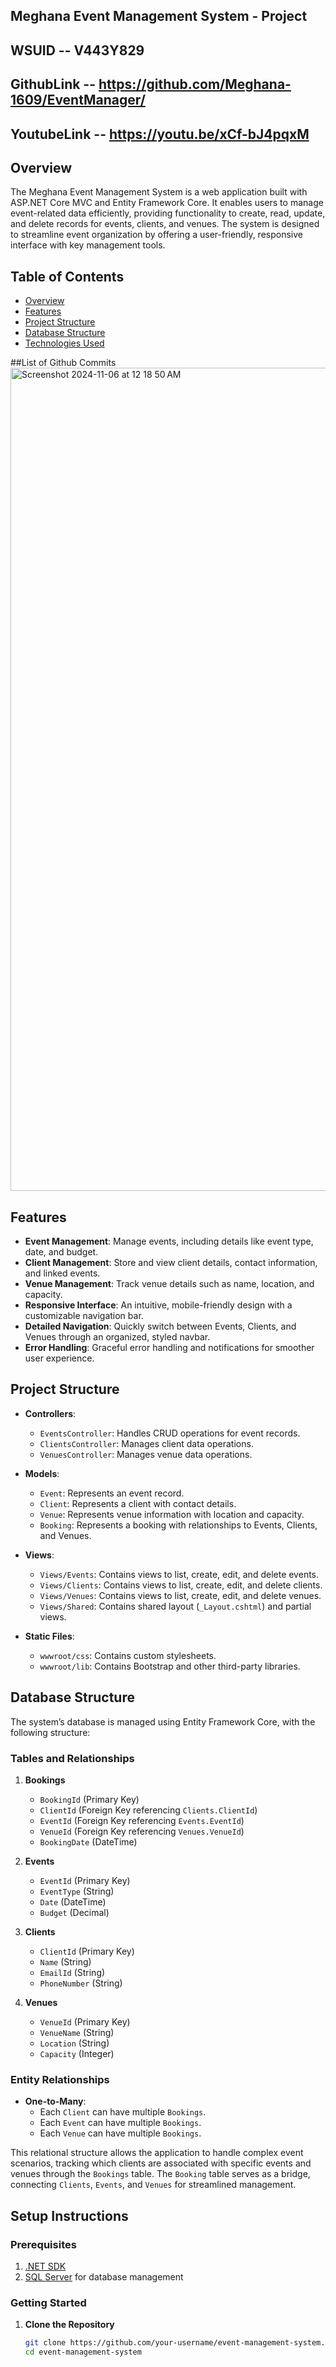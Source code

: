 ## Meghana Event Management System - Project

## WSUID -- V443Y829
## GithubLink -- https://github.com/Meghana-1609/EventManager/
## YoutubeLink -- https://youtu.be/xCf-bJ4pqxM

## Overview

The Meghana Event Management System is a web application built with ASP.NET Core MVC and Entity Framework Core. It enables users to manage event-related data efficiently, providing functionality to create, read, update, and delete records for events, clients, and venues. The system is designed to streamline event organization by offering a user-friendly, responsive interface with key management tools.

## Table of Contents

- [Overview](#overview)
- [Features](#features)
- [Project Structure](#project-structure)
- [Database Structure](#database-structure)
- [Technologies Used](#technologies-used)

##List of Github Commits
<img width="1317" alt="Screenshot 2024-11-06 at 12 18 50 AM" src="https://github.com/user-attachments/assets/d00f2e83-1fcc-47dc-9119-3de0364d5e0a">


## Features

- **Event Management**: Manage events, including details like event type, date, and budget.
- **Client Management**: Store and view client details, contact information, and linked events.
- **Venue Management**: Track venue details such as name, location, and capacity.
- **Responsive Interface**: An intuitive, mobile-friendly design with a customizable navigation bar.
- **Detailed Navigation**: Quickly switch between Events, Clients, and Venues through an organized, styled navbar.
- **Error Handling**: Graceful error handling and notifications for smoother user experience.

## Project Structure

- **Controllers**:
  - `EventsController`: Handles CRUD operations for event records.
  - `ClientsController`: Manages client data operations.
  - `VenuesController`: Manages venue data operations.

- **Models**:
  - `Event`: Represents an event record.
  - `Client`: Represents a client with contact details.
  - `Venue`: Represents venue information with location and capacity.
  - `Booking`: Represents a booking with relationships to Events, Clients, and Venues.

- **Views**:
  - `Views/Events`: Contains views to list, create, edit, and delete events.
  - `Views/Clients`: Contains views to list, create, edit, and delete clients.
  - `Views/Venues`: Contains views to list, create, edit, and delete venues.
  - `Views/Shared`: Contains shared layout (`_Layout.cshtml`) and partial views.

- **Static Files**:
  - `wwwroot/css`: Contains custom stylesheets.
  - `wwwroot/lib`: Contains Bootstrap and other third-party libraries.

## Database Structure

The system’s database is managed using Entity Framework Core, with the following structure:

### Tables and Relationships

1. **Bookings**
   - `BookingId` (Primary Key)
   - `ClientId` (Foreign Key referencing `Clients.ClientId`)
   - `EventId` (Foreign Key referencing `Events.EventId`)
   - `VenueId` (Foreign Key referencing `Venues.VenueId`)
   - `BookingDate` (DateTime)

2. **Events**
   - `EventId` (Primary Key)
   - `EventType` (String)
   - `Date` (DateTime)
   - `Budget` (Decimal)

3. **Clients**
   - `ClientId` (Primary Key)
   - `Name` (String)
   - `EmailId` (String)
   - `PhoneNumber` (String)

4. **Venues**
   - `VenueId` (Primary Key)
   - `VenueName` (String)
   - `Location` (String)
   - `Capacity` (Integer)

### Entity Relationships

- **One-to-Many**:
  - Each `Client` can have multiple `Bookings`.
  - Each `Event` can have multiple `Bookings`.
  - Each `Venue` can have multiple `Bookings`.

This relational structure allows the application to handle complex event scenarios, tracking which clients are associated with specific events and venues through the `Bookings` table. The `Booking` table serves as a bridge, connecting `Clients`, `Events`, and `Venues` for streamlined management.

## Setup Instructions

### Prerequisites

1. [.NET SDK](https://dotnet.microsoft.com/download)
2. [SQL Server](https://www.microsoft.com/en-us/sql-server/sql-server-downloads) for database management

### Getting Started

1. **Clone the Repository**

   ```bash
   git clone https://github.com/your-username/event-management-system.git
   cd event-management-system
